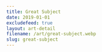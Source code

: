 ```yaml
---
title: Great Subject
date: 2019-01-01
excludefeed: true
layout: art-detail
filename: /art/great-subject.webp
slug: great-subject
---
```

